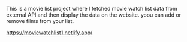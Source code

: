 This is a movie list project where I fetched movie watch list data from          
external API and then display the data on the website. yoou can add or remove films from your list.                                
 
https://moviewatchlist1.netlify.app/      
